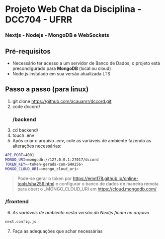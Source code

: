 # Projeto Web Chat da Disciplina - DCC704 - UFRR
### Nextjs - Nodejs - MongoDB e WebSockets

## Pré-requisitos
- Necessário ter acesso a um servidor de Banco de Dados, o projeto está precondigurado para **MongoDB** (local ou cloud)
- Node.js instalado em sua versão atualizada LTS

## Passo a passo (para linux)
1. git clone https://github.com/acauanrr/dccord.git
2. code dccord/
   ### /backend
3. cd backend/
4. touch .env
5. Após criar o arquivo *.env*, cole as variáveis de ambiente fazendo as alterações necessárias:
```bash
API_PORT=4001
MONGO_URI=mongodb://127.0.0.1:27017/dccord
TOKEN_KEY=<token-gerada-com-SHA256>  
MONGO_CLOUD_URI=<mongo_cloud_uri>
```
>Pode-se gerar o token por <https://emn178.github.io/online-tools/sha256.html>
>e configurar o banco de dados de maneira remota para obert o _MONGO_CLOUD_URI em <https://cloud.mongodb.com/>

### /frontend
6. *As variáveis de ambiente nesta versão do Nextjs ficam no arquivo*
```bash
next.config.js
```
7. Faça as adequações que achar necessárias